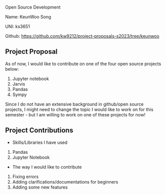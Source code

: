 Open Source Development

Name: KeunWoo Song

UNI: ks3651

Github: https://github.com/kw9212/project-proposals-s2023/tree/keunwoo

## Project Proposal

As of now, I would like to contribute on one of the four open source projects below:

1. Jupyter notebook
2. Jarvis
3. Pandas
4. Sympy

Since I do not have an extensive background in github/open source projects, I might need to change the topic I would like to work on for this semester - but I am willing to work on one of these projects for now!

## Project Contributions

- Skills/Libraries I have used

1. Pandas
2. Jupyter Notebook

- The way I would like to contribute

1. Fixing errors
2. Adding clarifications/documentations for beginners
3. Adding some new features
